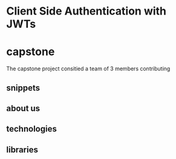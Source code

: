 # Client Side Authentication with JWTs

# capstone
The capstone project consitied a team of 3 members contributing 
## snippets


## about us



## technologies


## libraries
